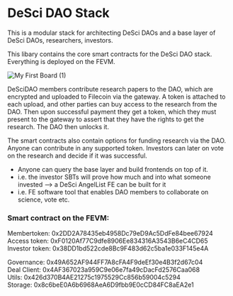 # DeSci DAO Stack   
This is a modular stack for architecting DeSci DAOs and a base layer of DeSci DAOs, researchers, investors.

This libary contains the core smart contracts for the DeSci DAO stack. Everything is deployed on the FEVM.

![My First Board (1)](https://github.com/science-dao/gateway/assets/44027725/6cb12189-fa78-4306-90c0-725607964719)

DeSciDAO members contribute research papers to the DAO, which are encrypted and uploaded to Filecoin via the gateway. A token is attached to each upload, and other parties can buy access to the research from the DAO. Then upon successful payment they get a token, which they must present to the gateway to assert that they have the rights to get the research. The DAO then unlocks it.

The smart contracts also contain options for funding research via the DAO. Anyone can contribute in any supported token. Investors can later on vote on the research and decide if it was successful.

- Anyone can query the base layer and build frontends on top of it.
- i.e. the investor SBTs will prove how much and into what someone invested --> a DeSci AngelList FE can be built for it
- i.e. FE software tool that enables DAO members to collaborate on science, vote etc.

### Smart contract on the FEVM:
Membertoken: 0x2DD2A78435eb4958Dc79eD9Ac5DdFe84bee67924  
Access token: 0xF0120Af77C9dfe8906Ee834316A3543B6eC4CD65  
Investor token: 0x38DD1bd522cde8Bc9F483d62c5ba1e033F145e4A  

Governance: 0x49A652AF944FF7A8cFA4F9deEf30e4B3f2d67c04  
Deal Client: 0x4AF367023a959C9e06e7fa49cDacFd2576Caa068  
Utils: 0x426d370B4AE21275c1975529Cc856b59004c5294  
Storage: 0x8c6beE0A6b6968AeA6D9fbb9E0cCD84FC8aEA2e1   
